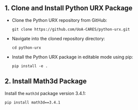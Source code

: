 


## 1. Clone and Install Python URX Package

- Clone the Python URX repository from GitHub:
  ```
  git clone https://github.com/UoA-CARES/python-urx.git
  ```
- Navigate into the cloned repository directory:
  ```
  cd python-urx
  ```
- Install the Python URX package in editable mode using pip:
  ```
  pip install -e .
  ```

## 2. Install Math3d Package

Install the `math3d` package version 3.4.1:

```
pip install math3d==3.4.1
```
